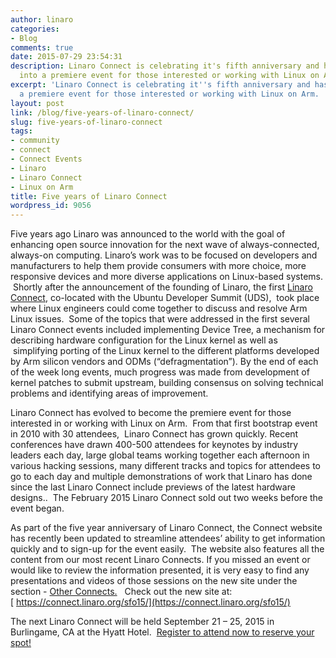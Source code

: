 ```yaml
---
author: linaro
categories:
- Blog
comments: true
date: 2015-07-29 23:54:31
description: Linaro Connect is celebrating it's fifth anniversary and has evolved
  into a premiere event for those interested or working with Linux on Arm.
excerpt: 'Linaro Connect is celebrating it''s fifth anniversary and has evolved into
  a premiere event for those interested or working with Linux on Arm.  '
layout: post
link: /blog/five-years-of-linaro-connect/
slug: five-years-of-linaro-connect
tags:
- community
- connect
- Connect Events
- Linaro
- Linaro Connect
- Linux on Arm
title: Five years of Linaro Connect
wordpress_id: 9056
---
```


Five years ago Linaro was announced to the world with the goal of enhancing open source innovation for the next wave of always-connected, always-on computing. Linaro’s work was to be focused on developers and manufacturers to help them provide consumers with more choice, more responsive devices and more diverse applications on Linux-based systems.  Shortly after the announcement of the founding of Linaro, the first [Linaro Connect](https://connect.linaro.org/), co-located with the Ubuntu Developer Summit (UDS),  took place where Linux engineers could come together to discuss and resolve Arm Linux issues.  Some of the topics that were addressed in the first several Linaro Connect events included implementing Device Tree, a mechanism for describing hardware configuration for the Linux kernel as well as  simplifying porting of the Linux kernel to the different platforms developed by Arm silicon vendors and ODMs (“defragmentation”). By the end of each of the week long events, much progress was made from development of kernel patches to submit upstream, building consensus on solving technical problems and identifying areas of improvement.

Linaro Connect has evolved to become the premiere event for those interested in or working with Linux on Arm.  From that first bootstrap event in 2010 with 30 attendees,  Linaro Connect has grown quickly. Recent conferences have drawn 400-500 attendees for keynotes by industry leaders each day, large global teams working together each afternoon in various hacking sessions, many different tracks and topics for attendees to go to each day and multiple demonstrations of work that Linaro has done since the last Linaro Connect include previews of the latest hardware designs..  The February 2015 Linaro Connect sold out two weeks before the event began.

As part of the five year anniversary of Linaro Connect, the Connect website has recently been updated to streamline attendees’ ability to get information quickly and to sign-up for the event easily.  The website also features all the content from our most recent Linaro Connects. If you missed an event or would like to review the information presented, it is very easy to find any presentations and videos of those sessions on the new site under the section - [Other Connects.](https://connect.linaro.org/resources/)   Check out the new site at: [ https://connect.linaro.org/sfo15/](https://connect.linaro.org/sfo15/)

The next Linaro Connect will be held September 21 – 25, 2015 in Burlingame, CA at the Hyatt Hotel.  [Register to attend now to reserve your spot!](https://connect.linaro.org/attend/)
